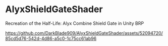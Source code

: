 # AlyxShieldGateShader
Recreation of the Half-Life: Alyx Combine Shield Gate in Unity BRP

https://github.com/DarkBlade909/AlyxShieldGateShader/assets/52094720/85cd5d76-542d-4d86-a5c0-1c75cc61ab96


